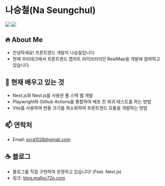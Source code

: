 # 나승철(Na Seungchul)

<img align="left" src="https://github-readme-stats.vercel.app/api?username=Malloc72P&show_icons=true&theme=radical" />
<img src="https://github-readme-stats.vercel.app/api/top-langs/?username=Malloc72P&layout=compact&theme=radical" />

<br />

## 🔥 About Me

- 안녕하세요! 프론트엔드 개발자 나승철입니다.
- 현재 우리테크에서 프론트엔드 맵차트 라이브러리인 RealMap을 개발에 참여하고 있습니다.

<!--

## 🔭 예전에 작업했던 프로젝트

- 우리테크에서 기술지원 및 라이선스 발급 서비스인 support.realgrid.com 개발에 참여했습니다.
  - Atlas Search를 도입하여 규모 20만건의 문서에서 Full-Text 검색 구현
  - 평균 응답시간 150ms 이하로 유지
- 또한 우리테크에서 RealReport와 RealMap 라이브러리 개발에 참여했습니다.
  - RealReport: 웹 환경에서 RealReport의 Formula를 MS Excel의 Formula로 변환하고 출력하고 엑셀로 내보내는 기능 구현
  - RealMap: 3차원 및 2차원 지도에서 차트 및 도형을 랜더링하는 기능 구현 및 유지보수
- [Inabase](https://github.com/Malloc72P/inabase): 풀스택 웹 개발을 빠르게 할 수 있도록 도와주는 Template Repository입니다.
  - TurboRepo를 사용하는 MonoRepo 구조의 프로젝트.
  - NextJS + NestJS 조합의 프로젝트이며 사용자 인증 기능이 미리 구현.
- [Blog](https://github.com/Malloc72P/Blog): Nextra 기반의 SSG를 사용하는 블로그 프로젝트입니다.
  - 데이터베이스가 없는 구조이지만 게시글을 태그나 시리즈로 필터링하여 조회할 수 있는 기능 구현
-->

## 🌱 현재 배우고 있는 것

- Next.js와 Nest.js를 사용한 풀 스택 웹 개발
- Playwright와 Github Actions를 통합하여 배포 전 회귀 테스트를 하는 방법
- Vite를 사용하여 번들 크기를 최소화하여 프론트엔드 모듈을 개발하는 방법

## 📫 연락처

- Email: scra1028@gmail.com

## ☕️ 블로그

- 블로그를 직접 구현하여 운영하고 있습니다! (Feat. Next.js)
- 링크: [blog.malloc72p.com](https://blog.malloc72p.com)

<!--
**Malloc72P/Malloc72P** is a ✨ _special_ ✨ repository because its `README.md` (this file) appears on your GitHub profile.

Here are some ideas to get you started:

- 🔭 I’m currently working on ...
- 🌱 I’m currently learning ...
- 👯 I’m looking to collaborate on ...
- 🤔 I’m looking for help with ...
- 💬 Ask me about ...
- 📫 How to reach me: ...
- 😄 Pronouns: ...
- ⚡ Fun fact: ...

